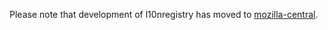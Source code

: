 Please note that development of l10nregistry has moved to
[mozilla-central](https://hg.mozilla.org/mozilla-central/file/tip/intl/l10n/rust/l10nregistry-rs).
